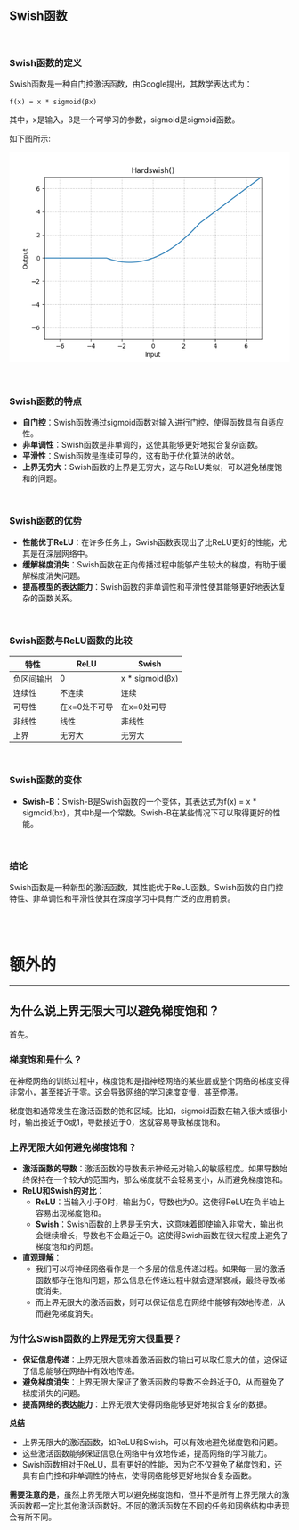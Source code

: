Swish函数
---

<br>

### Swish函数的定义

Swish函数是一种自门控激活函数，由Google提出，其数学表达式为：

```
f(x) = x * sigmoid(βx)
```

其中，x是输入，β是一个可学习的参数，sigmoid是sigmoid函数。


如下图所示:

![swish](/NLP%20review/assets/swish.png)

<br>

### Swish函数的特点

* **自门控**：Swish函数通过sigmoid函数对输入进行门控，使得函数具有自适应性。
* **非单调性**：Swish函数是非单调的，这使其能够更好地拟合复杂函数。
* **平滑性**：Swish函数是连续可导的，这有助于优化算法的收敛。
* **上界无穷大**：Swish函数的上界是无穷大，这与ReLU类似，可以避免梯度饱和的问题。

<br>

### Swish函数的优势

* **性能优于ReLU**：在许多任务上，Swish函数表现出了比ReLU更好的性能，尤其是在深层网络中。
* **缓解梯度消失**：Swish函数在正向传播过程中能够产生较大的梯度，有助于缓解梯度消失问题。
* **提高模型的表达能力**：Swish函数的非单调性和平滑性使其能够更好地表达复杂的函数关系。

<br>


### Swish函数与ReLU函数的比较

| 特性        | ReLU                                    | Swish                                     |
| ----------- | -------------------------------------- | ---------------------------------------- |
| 负区间输出 | 0                                       | x * sigmoid(βx)                           |
| 连续性      | 不连续                                    | 连续                                      |
| 可导性      | 在x=0处不可导                            | 在x=0处可导                              |
| 非线性      | 线性                                     | 非线性                                     |
| 上界        | 无穷大                                     | 无穷大                                     |

<br>

### Swish函数的变体

* **Swish-B**：Swish-B是Swish函数的一个变体，其表达式为f(x) = x * sigmoid(bx)，其中b是一个常数。Swish-B在某些情况下可以取得更好的性能。

<br>

### 结论

Swish函数是一种新型的激活函数，其性能优于ReLU函数。Swish函数的自门控特性、非单调性和平滑性使其在深度学习中具有广泛的应用前景。



<br>
<br>



# 额外的

---

## 为什么说上界无限大可以避免梯度饱和？

首先。

### 梯度饱和是什么？

在神经网络的训练过程中，梯度饱和是指神经网络的某些层或整个网络的梯度变得非常小，甚至接近于零。这会导致网络的学习速度变慢，甚至停滞。

梯度饱和通常发生在激活函数的饱和区域。比如，sigmoid函数在输入很大或很小时，输出接近于0或1，导数接近于0，这就容易导致梯度饱和。

### 上界无限大如何避免梯度饱和？

* **激活函数的导数**：激活函数的导数表示神经元对输入的敏感程度。如果导数始终保持在一个较大的范围内，那么梯度就不会轻易变小，从而避免梯度饱和。
* **ReLU和Swish的对比**：
  * **ReLU**：当输入小于0时，输出为0，导数也为0。这使得ReLU在负半轴上容易出现梯度饱和。
  * **Swish**：Swish函数的上界是无穷大，这意味着即使输入非常大，输出也会继续增长，导数也不会趋近于0。这使得Swish函数在很大程度上避免了梯度饱和的问题。
* **直观理解**：
  * 我们可以将神经网络看作是一个多层的信息传递过程。如果每一层的激活函数都存在饱和问题，那么信息在传递过程中就会逐渐衰减，最终导致梯度消失。
  * 而上界无限大的激活函数，则可以保证信息在网络中能够有效地传递，从而避免梯度消失。

### 为什么Swish函数的上界是无穷大很重要？

* **保证信息传递**：上界无限大意味着激活函数的输出可以取任意大的值，这保证了信息能够在网络中有效地传递。
* **避免梯度消失**：上界无限大保证了激活函数的导数不会趋近于0，从而避免了梯度消失的问题。
* **提高网络的表达能力**：上界无限大使得网络能够更好地拟合复杂的数据。

**总结**

* 上界无限大的激活函数，如ReLU和Swish，可以有效地避免梯度饱和问题。
* 这些激活函数能够保证信息在网络中有效地传递，提高网络的学习能力。
* Swish函数相对于ReLU，具有更好的性能，因为它不仅避免了梯度饱和，还具有自门控和非单调性的特点，使得网络能够更好地拟合复杂函数。

**需要注意的是**，虽然上界无限大可以避免梯度饱和，但并不是所有上界无限大的激活函数都一定比其他激活函数好。不同的激活函数在不同的任务和网络结构中表现会有所不同。

